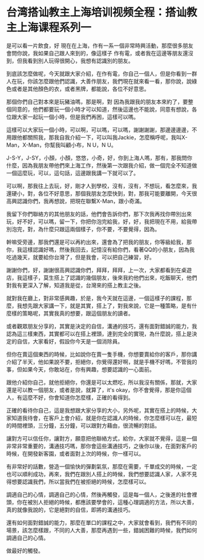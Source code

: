 # 台湾搭讪教主上海培训视频全程：搭讪教主上海课程系列一

是可以看一片飲食，好 現在在上海，作有一系一個非常時興活動，那麼很多朋友會問你說，我如果自己跟人來到的，像這樣子 作有電，或者我在這邊等朋友還沒到，但我看到別人玩得很開心，我想有認識別的朋友。

到底該怎麼做呢，今天就跟大家介紹，在作有電，你自己一個人，但是你看到一群人在玩，你該怎麼跟他們認識，大善作朋友，我們現在就來看一看，那你說，說綠色或者是其他顏色的衣，或者黑牌，都能說，各位不好意思。

那個你們自己對本來是玩豬油嗎，那是啊，對 因為我跟我的朋友本來約了，要整個同意的，他們都要玩一個小時才可以知道，然後這邊也不能說，同意有想說，各位跟大家一起玩一個小時，但是我們再困，這樣可以嗎。

這樣可以大家玩一個小時，可以啊，可以嗎，可以嗎，謝謝謝謝，那邊邊邊邊，不用跟他都關照我，那我自我介紹一下，可以叫我Jackie，怎麼稱呼呢，我叫X-Man，X-Man，你幫我叫顧小布，N U，N U。

J-S-Y，J-SY，小顏，小顏，悠悠，小奇，好，你到上海人嗎，那有，那我問你什麼，因為我朋友帶他們來上海工作，然後第一次跟我介紹，做一個完全不知道做一個這麼玩，可以，這句話，這邊跟我講一下就可以了。

可以啊，那我往上去玩，好，剛才人到學校，沒有，沒有，不想玩，看怎麼來，我還硬小，對，各位不好意思，那個我朋友怎麼快到，對，那我可能要離開，今天很高興認識你們，我再想說，把現在聯繫X-Man，跟小奇滿。

我留下你們聯絡方的其他朋友的話，他們會告訴你們，那下次我再找你帶別出來玩，好不好，可以嗎，留一下，你把你泡完給我，好，好，我把現在不用，給我帶別泡完，對，為什麼只跟這兩個樣子，你不要，不要覺得，因為。

幹嘛受旁邊，那我們還是可以再約出來，還會為了把我的朋友，你等級給我，那你，我這樣認識好嗎，然後我回去，記憶沒有給你們，看著QQ的小朋友，因為我吃過幾天，就要給你台灣了，但是我會，可以把自己練習，好。

謝謝你們，好，謝謝很高興認識你們，拜拜，拜拜，上一次，大家都看到在桌遊店，我這樣子，莫生搭上了認識的幾個朋友，後來我約他們出來，吃飯聊天，他們對我有更深入了解，知道我是從，台灣來的搭上教主之後。

就對我在廳上，對非常感興趣，於是，我今天就在這邊，一個這樣子的課程，那麼，我想先跟大家講一下，就是其實，搭上了，對我來說，它是一種策略，是有什麼樣的策略呢，其實我真的想要，跟這個朋友的讀者。

或者觀眾朋友分享的，其實是決定的自信，溝通的技巧，還有面對錯誠的能力，我認為這三樣東西，其實都可以在搭上裡頭，達到完全的實現，為什麼說，搭上是決定的自信，大家看好，假設你今天是一個消除員。

但你在賣這個東西的時候，比如說你在賣一隻手機，你想要賣給你的客戶，那你講介紹了半天，他如果說不要，拒絕你，你覺得還好啊，就是手機不好嗎，不管我的事，但如果今天，你敢站在，你有興趣，想要認識的一心面前。

跟他介紹你自己，就他拒絕你，你還是可以太燃吃，所以我沒有關係，那就，大家還是可以教一個朋友，或者是說，就算了，it's okay，你不會覺得，那是你這個人，有這麼不好，你會知道你怎麼樣，正確的看得到。

正確的看待你自己，這是我想跟大家分享的大小，另外呢，其實在搭上的時候，大家知道我待會，在客戶上會介紹，就是你在認識人的時候，你怎麼樣可以在，最短的時間裡頭，三分鐘，五分鐘，可以跟對方藉由，很流暢的對話。

讓對方可以信任你，讓對方，願意把他聯絡方式，給你，大家就不覺得，這是一個非常非常重要的，溝通技巧嗎，那你會這些溝通技巧，之後你以後，在面對客戶的時候，在開發新客園，或者面對上次的時候，你一樣可以。

有非常好的話數，營造一個愉快的彈劃氣氛，那麼在需要，千單成交的時候，一定也可以順利成功，再來，我們在跟別人搭上的時候，我們想要認識人家，人家不見得想要認識我們，所以當我們在被拒絕的時候，怎麼樣可以。

調適自己的心情，調適自己的心情，然後再觸發，這是每一個人，之後進的社會裡頭，你在被別人拒絕的時候，都應該要學會的，這種心理調適的方法，所以大善，真的就像我說的，它是絕對的自信，即將的溝通技巧。

還有如何面對錯誠的能力，那麼在單口的課程之中，大家就會看到，我們有不同的場景，該怎麼樣跟，不同的人大善，那麼再遇到一些，錯誠困難的時候，我們如何調適自己的心情。

做最好的觸發。
